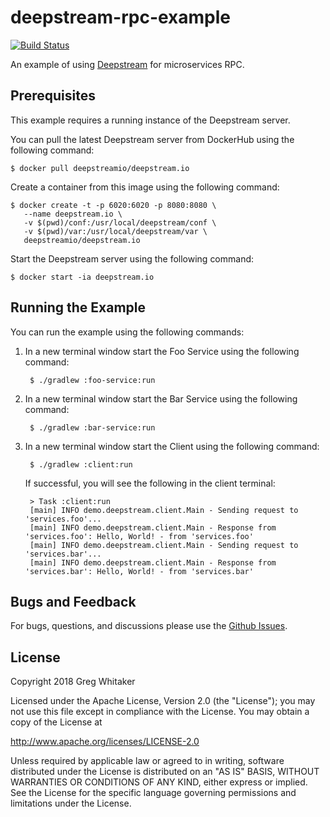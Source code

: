 # deepstream-rpc-example
[![Build Status](https://travis-ci.org/gregwhitaker/deepstream-rpc-example.svg?branch=master)](https://travis-ci.org/gregwhitaker/deepstream-rpc-example)

An example of using [Deepstream](https://deepstreamhub.com/) for microservices RPC.

## Prerequisites
This example requires a running instance of the Deepstream server.

You can pull the latest Deepstream server from DockerHub using the following command:

    $ docker pull deepstreamio/deepstream.io

Create a container from this image using the following command:

    $ docker create -t -p 6020:6020 -p 8080:8080 \
       --name deepstream.io \
       -v $(pwd)/conf:/usr/local/deepstream/conf \
       -v $(pwd)/var:/usr/local/deepstream/var \
       deepstreamio/deepstream.io

Start the Deepstream server using the following command:

    $ docker start -ia deepstream.io

## Running the Example
You can run the example using the following commands:

1. In a new terminal window start the Foo Service using the following command:

        $ ./gradlew :foo-service:run
    
2. In a new terminal window start the Bar Service using the following command:

        $ ./gradlew :bar-service:run
    
3. In a new terminal window start the Client using the following command:

        $ ./gradlew :client:run

    If successful, you will see the following in the client terminal:
    
        > Task :client:run
        [main] INFO demo.deepstream.client.Main - Sending request to 'services.foo'...
        [main] INFO demo.deepstream.client.Main - Response from 'services.foo': Hello, World! - from 'services.foo'
        [main] INFO demo.deepstream.client.Main - Sending request to 'services.bar'...
        [main] INFO demo.deepstream.client.Main - Response from 'services.bar': Hello, World! - from 'services.bar'

## Bugs and Feedback
For bugs, questions, and discussions please use the [Github Issues](https://github.com/gregwhitaker/deepstream-rpc-example/issues).

## License
Copyright 2018 Greg Whitaker

Licensed under the Apache License, Version 2.0 (the "License");
you may not use this file except in compliance with the License.
You may obtain a copy of the License at

   http://www.apache.org/licenses/LICENSE-2.0

Unless required by applicable law or agreed to in writing, software
distributed under the License is distributed on an "AS IS" BASIS,
WITHOUT WARRANTIES OR CONDITIONS OF ANY KIND, either express or implied.
See the License for the specific language governing permissions and
limitations under the License.
